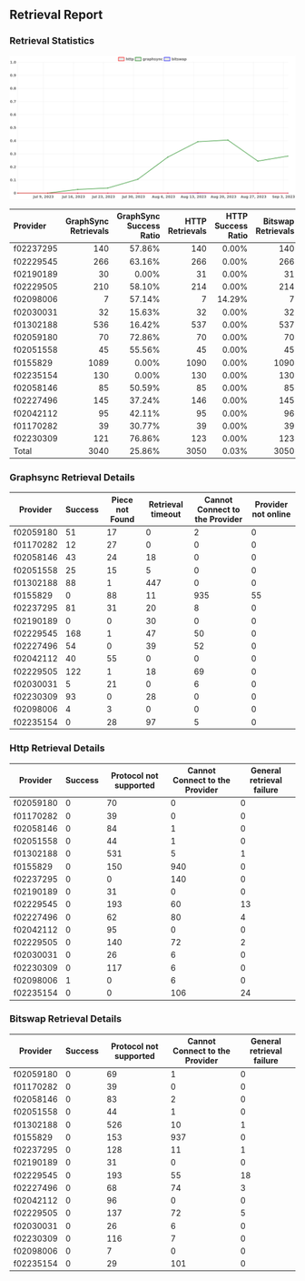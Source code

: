 ## Retrieval Report
### Retrieval Statistics
<img src="https://raw.githubusercontent.com/data-preservation-programs/filplus-checker-assets/main/filecoin-project/filecoin-plus-large-datasets/issues/1365/1693832466497.png"/>

| Provider  | GraphSync Retrievals | GraphSync Success Ratio | HTTP Retrievals | HTTP Success Ratio | Bitswap Retrievals | Bitswap Success Ratio |
| :-------- | -------------------: | ----------------------: | --------------: | -----------------: | -----------------: | --------------------: |
| f02237295 |                  140 |                  57.86% |             140 |              0.00% |                140 |                 0.00% |
| f02229545 |                  266 |                  63.16% |             266 |              0.00% |                266 |                 0.00% |
| f02190189 |                   30 |                   0.00% |              31 |              0.00% |                 31 |                 0.00% |
| f02229505 |                  210 |                  58.10% |             214 |              0.00% |                214 |                 0.00% |
| f02098006 |                    7 |                  57.14% |               7 |             14.29% |                  7 |                 0.00% |
| f02030031 |                   32 |                  15.63% |              32 |              0.00% |                 32 |                 0.00% |
| f01302188 |                  536 |                  16.42% |             537 |              0.00% |                537 |                 0.00% |
| f02059180 |                   70 |                  72.86% |              70 |              0.00% |                 70 |                 0.00% |
| f02051558 |                   45 |                  55.56% |              45 |              0.00% |                 45 |                 0.00% |
| f0155829  |                 1089 |                   0.00% |            1090 |              0.00% |               1090 |                 0.00% |
| f02235154 |                  130 |                   0.00% |             130 |              0.00% |                130 |                 0.00% |
| f02058146 |                   85 |                  50.59% |              85 |              0.00% |                 85 |                 0.00% |
| f02227496 |                  145 |                  37.24% |             146 |              0.00% |                145 |                 0.00% |
| f02042112 |                   95 |                  42.11% |              95 |              0.00% |                 96 |                 0.00% |
| f01170282 |                   39 |                  30.77% |              39 |              0.00% |                 39 |                 0.00% |
| f02230309 |                  121 |                  76.86% |             123 |              0.00% |                123 |                 0.00% |
| Total     |                 3040 |                  25.86% |            3050 |              0.03% |               3050 |                 0.00% |

### Graphsync Retrieval Details
| Provider  | Success | Piece not Found | Retrieval timeout | Cannot Connect to the Provider | Provider not online |
| --------- | ------- | --------------- | ----------------- | ------------------------------ | ------------------- |
| f02059180 | 51      | 17              | 0                 | 2                              | 0                   |
| f01170282 | 12      | 27              | 0                 | 0                              | 0                   |
| f02058146 | 43      | 24              | 18                | 0                              | 0                   |
| f02051558 | 25      | 15              | 5                 | 0                              | 0                   |
| f01302188 | 88      | 1               | 447               | 0                              | 0                   |
| f0155829  | 0       | 88              | 11                | 935                            | 55                  |
| f02237295 | 81      | 31              | 20                | 8                              | 0                   |
| f02190189 | 0       | 0               | 30                | 0                              | 0                   |
| f02229545 | 168     | 1               | 47                | 50                             | 0                   |
| f02227496 | 54      | 0               | 39                | 52                             | 0                   |
| f02042112 | 40      | 55              | 0                 | 0                              | 0                   |
| f02229505 | 122     | 1               | 18                | 69                             | 0                   |
| f02030031 | 5       | 21              | 0                 | 6                              | 0                   |
| f02230309 | 93      | 0               | 28                | 0                              | 0                   |
| f02098006 | 4       | 3               | 0                 | 0                              | 0                   |
| f02235154 | 0       | 28              | 97                | 5                              | 0                   |

### Http Retrieval Details
| Provider  | Success | Protocol not supported | Cannot Connect to the Provider | General retrieval failure |
| --------- | ------- | ---------------------- | ------------------------------ | ------------------------- |
| f02059180 | 0       | 70                     | 0                              | 0                         |
| f01170282 | 0       | 39                     | 0                              | 0                         |
| f02058146 | 0       | 84                     | 1                              | 0                         |
| f02051558 | 0       | 44                     | 1                              | 0                         |
| f01302188 | 0       | 531                    | 5                              | 1                         |
| f0155829  | 0       | 150                    | 940                            | 0                         |
| f02237295 | 0       | 0                      | 140                            | 0                         |
| f02190189 | 0       | 31                     | 0                              | 0                         |
| f02229545 | 0       | 193                    | 60                             | 13                        |
| f02227496 | 0       | 62                     | 80                             | 4                         |
| f02042112 | 0       | 95                     | 0                              | 0                         |
| f02229505 | 0       | 140                    | 72                             | 2                         |
| f02030031 | 0       | 26                     | 6                              | 0                         |
| f02230309 | 0       | 117                    | 6                              | 0                         |
| f02098006 | 1       | 0                      | 6                              | 0                         |
| f02235154 | 0       | 0                      | 106                            | 24                        |

### Bitswap Retrieval Details
| Provider  | Success | Protocol not supported | Cannot Connect to the Provider | General retrieval failure |
| --------- | ------- | ---------------------- | ------------------------------ | ------------------------- |
| f02059180 | 0       | 69                     | 1                              | 0                         |
| f01170282 | 0       | 39                     | 0                              | 0                         |
| f02058146 | 0       | 83                     | 2                              | 0                         |
| f02051558 | 0       | 44                     | 1                              | 0                         |
| f01302188 | 0       | 526                    | 10                             | 1                         |
| f0155829  | 0       | 153                    | 937                            | 0                         |
| f02237295 | 0       | 128                    | 11                             | 1                         |
| f02190189 | 0       | 31                     | 0                              | 0                         |
| f02229545 | 0       | 193                    | 55                             | 18                        |
| f02227496 | 0       | 68                     | 74                             | 3                         |
| f02042112 | 0       | 96                     | 0                              | 0                         |
| f02229505 | 0       | 137                    | 72                             | 5                         |
| f02030031 | 0       | 26                     | 6                              | 0                         |
| f02230309 | 0       | 116                    | 7                              | 0                         |
| f02098006 | 0       | 7                      | 0                              | 0                         |
| f02235154 | 0       | 29                     | 101                            | 0                         |
